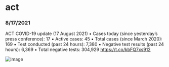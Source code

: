

# act
### 8/17/2021
ACT COVID-19 update (17 August 2021)
▪️ Cases today (since yesterday’s press conference): 17
▪️ Active cases: 45
▪️ Total cases (since March 2020): 169
▪️ Test conducted (past 24 hours): 7,380
▪️ Negative test results (past 24 hours): 6,369
▪️ Total negative tests: 304,929 https://t.co/kbFQ7xs912

![image](https://pbs.twimg.com/media/E89cjAFVEAMWF6t.jpg)
